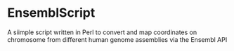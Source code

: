 # EnsemblScript
A siimple script written in Perl to convert and map coordinates on chromosome from different human genome assemblies via the Ensembl API
